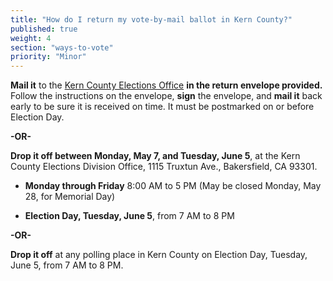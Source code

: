 ```yaml
---
title: "How do I return my vote-by-mail ballot in Kern County?"
published: true
weight: 4
section: "ways-to-vote"
priority: "Minor"
---
```


**Mail it** to the [Kern County Elections Office](#section-election-office-contact) **in the return envelope provided.**  Follow the instructions on the envelope, **sign** the envelope, and **mail it** back early to be sure it is received on time. It must be postmarked on or before Election Day. 

**-OR-**  

**Drop it off between Monday, May 7, and Tuesday, June 5**, at the Kern County Elections Division Office, 1115 Truxtun Ave., Bakersfield, CA 93301.  

- **Monday through Friday** 8:00 AM to 5 PM (May be closed Monday, May 28, for Memorial Day)  

- **Election Day, Tuesday, June 5**, from 7 AM to 8 PM  

**-OR-**  

**Drop it off** at any polling place in Kern County on Election Day, Tuesday, June 5, from 7 AM to 8 PM.  
